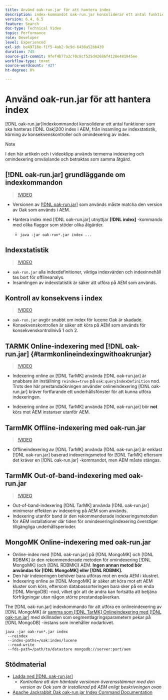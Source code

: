 ```yaml
---
title: Använd oak-run.jar för att hantera index
description: index-kommandot oak-run.jar konsoliderar ett antal funktioner för att hantera Oak-index i AEM, från att samla in indexstatistik, köra konsekvenskontroller av index samt att indexera om sig själv.
version: 6.4, 6.5
feature: Search
doc-type: Technical Video
topic: Performance
role: Developer
level: Experienced
exl-id: be49718e-f1f5-4ab2-9c9d-6430a52bb439
duration: 745
source-git-commit: 9fef4b77a2c70c8cf525d42686f4120e481945ee
workflow-type: tm+mt
source-wordcount: '427'
ht-degree: 0%

---
```


# Använd oak-run.jar för att hantera index

[!DNL oak-run.jar]Indexkommandot konsoliderar ett antal funktioner som ska hanteras [!DNL Oak]200 index i AEM, från insamling av indexstatistik, körning av konsekvenskontroller och omindexering av index.

>[!NOTE]
>
>I den här artikeln och i videoklipp används termerna indexering och omindexering omväxlande och betraktas som samma åtgärd.

## [!DNL oak-run.jar] grundläggande om indexkommandon

>[!VIDEO](https://video.tv.adobe.com/v/21475?quality=12&learn=on)

* Versionen av [[!DNL oak-run.jar]](https://repository.apache.org/service/local/artifact/maven/redirect?r=releases&amp;g=org.apache.jackrabbit&amp;a=oak-run&amp;v=1.8.0) som används måste matcha den version av Oak som används i AEM.
* Hantera index med [!DNL oak-run.jar] utnyttjar **[!DNL index]** -kommando med olika flaggor som stöder olika åtgärder.

   * `java -jar oak-run*.jar index ...`

## Indexstatistik

>[!VIDEO](https://video.tv.adobe.com/v/21477?quality=12&learn=on)

* `oak-run.jar` alla indexdefinitioner, viktiga indexvärden och indexinnehåll tas bort för offlineanalys.
* Insamlingen av indexstatistik är säker att utföra på AEM som används.

## Kontroll av konsekvens i index

>[!VIDEO](https://video.tv.adobe.com/v/21476?quality=12&learn=on)

* `oak-run.jar` avgör snabbt om index för lucene Oak är skadade.
* Konsekvenskontrollen är säker att köra på AEM som används för konsekvenskontrollnivå 1 och 2.

## TARMK Online-indexering med [!DNL oak-run.jar] {#tarmkonlineindexingwithoakrunjar}

>[!VIDEO](https://video.tv.adobe.com/v/21479?quality=12&learn=on)

* Indexering online av [!DNL TarMK] använda [!DNL oak-run.jar] är snabbare än inställning `reindex=true` på `oak:queryIndexDefinition` nod. Trots den här prestandaökningen använder onlineindexering [!DNL oak-run.jar] kräver fortfarande ett underhållsfönster för att kunna utföra indexeringen.

* Indexering online av [!DNL TarMK] använda [!DNL oak-run.jar] bör **not** körs mot AEM instanser utanför AEM.

## TarmMK Offline-indexering med oak-run.jar

>[!VIDEO](https://video.tv.adobe.com/v/21478?quality=12&learn=on)

* Offlineindexering av [!DNL TarMK] använda [!DNL oak-run.jar] är enklast [!DNL oak-run.jar] baserad indexeringsmetod för [!DNL TarMK] eftersom det kräver en [!DNL oak-run.jar] -kommandot, men AEM måste stängas.

## TarmMK Out-of-band-indexering med oak-run.jar

>[!VIDEO](https://video.tv.adobe.com/v/21480?quality=12&learn=on)

* Out-of-band-indexering [!DNL TarMK] använda [!DNL oak-run.jar] minimerar effekten av indexering på AEM som används.
* Indexering utanför band är den rekommenderade indexeringsmetoden för AEM installationer där tiden för omindexering/indexering överstiger tillgängliga underhållsperioder.

## MongoMK Online-indexering med oak-run.jar

* Online-index med [!DNL oak-run.jar] på [!DNL MongoMK] och [!DNL RDBMK] är den rekommenderade metoden för omindexering [!DNL MongoMK] (och [!DNL RDBMK]) AEM. **Ingen annan metod bör användas för [!DNL MongoMK] eller [!DNL RDBMK].**
* Den här indexeringen behöver bara utföras mot en enda AEM i klustret.
* Indexering online av [!DNL MongoMK] är säker att köra mot ett AEM kluster som körs, eftersom databassorteringen bara sker på en enda [!DNL MongoDB] -nod, vilket gör att de andra kan fortsätta att betjäna förfrågningar utan någon större prestandapåverkan.

The [!DNL oak-run.jar] indexkommando för att utföra en onlineindexering av [!DNL MongoMK] är [samma som [!DNL TarMK] Onlineindexering med [!DNL oak-run.jar]](#tarmkonlineindexingwithoakrunjar) med skillnaden som segmentlagringsparametern pekar på [!DNL MongoDB] -instans som innehåller nodarkivet.

```
java -jar oak-run*.jar index
 --reindex
 --index-paths=/oak:index/lucene
 --read-write
 --fds-path=/path/to/datastore mongodb://server:port/aem
```

## Stödmaterial

* [Ladda ned [!DNL oak-run.jar]](https://repository.apache.org/#nexus-search;gav~org.apache.jackrabbit~oak-run~~~~kw,versionexpand)
   * *Kontrollera att den hämtade versionen överensstämmer med den version av Oak som är installerad på AEM enligt beskrivningen ovan*
* [Apache Jackrabbit Oak oak-run.jar Index Command Documentation](https://jackrabbit.apache.org/oak/docs/query/oak-run-indexing.html)
